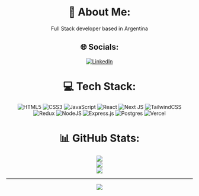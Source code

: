 <div align="center">
  
# 💫 About Me:
Full Stack developer based in Argentina


## 🌐 Socials:
[![LinkedIn](https://img.shields.io/badge/LinkedIn-%230077B5.svg?logo=linkedin&logoColor=white)](https://linkedin.com/in/luqasmagra) 

# 💻 Tech Stack:
![HTML5](https://img.shields.io/badge/html5-%23E34F26.svg?style=for-the-badge&logo=html5&logoColor=white) ![CSS3](https://img.shields.io/badge/css3-%231572B6.svg?style=for-the-badge&logo=css3&logoColor=white) ![JavaScript](https://img.shields.io/badge/javascript-%23323330.svg?style=for-the-badge&logo=javascript&logoColor=%23F7DF1E) ![React](https://img.shields.io/badge/react-%2320232a.svg?style=for-the-badge&logo=react&logoColor=%2361DAFB) ![Next JS](https://img.shields.io/badge/Next-black?style=for-the-badge&logo=next.js&logoColor=white) ![TailwindCSS](https://img.shields.io/badge/tailwindcss-%2338B2AC.svg?style=for-the-badge&logo=tailwind-css&logoColor=white) ![Redux](https://img.shields.io/badge/redux-%23593d88.svg?style=for-the-badge&logo=redux&logoColor=white) ![NodeJS](https://img.shields.io/badge/node.js-6DA55F?style=for-the-badge&logo=node.js&logoColor=white) ![Express.js](https://img.shields.io/badge/express.js-%23404d59.svg?style=for-the-badge&logo=express&logoColor=%2361DAFB) ![Postgres](https://img.shields.io/badge/postgres-%23316192.svg?style=for-the-badge&logo=postgresql&logoColor=white) ![Vercel](https://img.shields.io/badge/vercel-%23000000.svg?style=for-the-badge&logo=vercel&logoColor=white)        
# 📊 GitHub Stats:
![](https://github-readme-stats.vercel.app/api?username=luqasmagra&theme=default&hide_border=true&include_all_commits=true&count_private=false)<br/>
![](https://github-readme-streak-stats.herokuapp.com/?user=luqasmagra&theme=default&hide_border=true)<br/>
![](https://github-readme-stats.vercel.app/api/top-langs/?username=luqasmagra&theme=default&hide_border=true&include_all_commits=true&count_private=false&layout=compact)

---
[![](https://visitcount.itsvg.in/api?id=luqasmagra&icon=0&color=0)](https://visitcount.itsvg.in)

<!-- Proudly created with GPRM ( https://gprm.itsvg.in ) -->
  
  </div>
